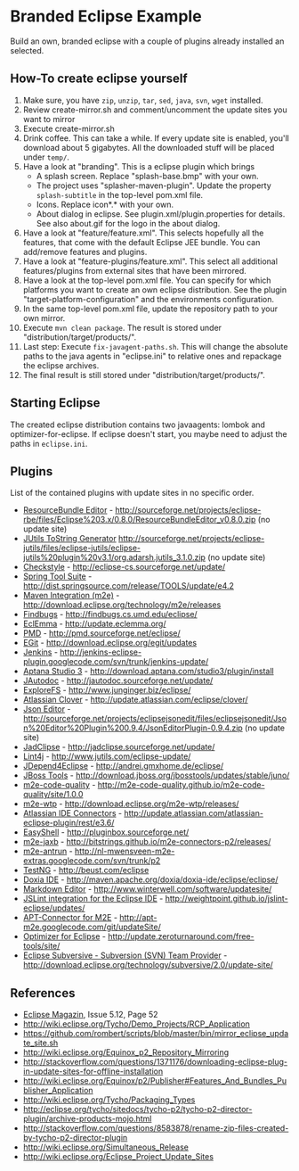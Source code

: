 # Branded Eclipse Example

Build an own, branded eclipse with a couple of plugins already installed an selected.

## How-To create eclipse yourself

1.  Make sure, you have `zip`, `unzip`, `tar`, `sed`, `java`, `svn`, `wget` installed.
2.  Review create-mirror.sh and comment/uncomment the update sites you want to mirror
3.  Execute create-mirror.sh
4.  Drink coffee. This can take a while. If every update site is enabled, you'll download about 5 gigabytes.
    All the downloaded stuff will be placed under `temp/`.
5.  Have a look at "branding". This is a eclipse plugin which brings
    *   A splash screen. Replace "splash-base.bmp" with your own.
    *   The project uses "splasher-maven-plugin". Update the property `splash-subtitle` in the top-level pom.xml file.
    *   Icons. Replace icon*.* with your own.
    *   About dialog in eclipse. See plugin.xml/plugin.properties for details. See also about.gif for the logo
        in the about dialog.
6.  Have a look at "feature/feature.xml". This selects hopefully all the features, that come with the default
    Eclipse JEE bundle. You can add/remove features and plugins.
7.  Have a look at "feature-plugins/feature.xml". This select all additional features/plugins from external sites
    that have been mirrored.
8.  Have a look at the top-level pom.xml file. You can specify for which platforms you want to create an
    own eclipse distribution. See the plugin "target-platform-configuration" and the environments configuration.
9.  In the same top-level pom.xml file, update the repository path to your own mirror.
10. Execute `mvn clean package`. The result is stored under "distribution/target/products/".
11. Last step: Execute `fix-javagent-paths.sh`. This will change the absolute paths to the java agents
    in "eclipse.ini" to relative ones and repackage the eclipse archives.
12. The final result is still stored under "distribution/target/products/".



## Starting Eclipse

The created eclipse distribution contains two javaagents: lombok and optimizer-for-eclipse.
If eclipse doesn't start, you maybe need to adjust the paths in `eclipse.ini`.

## Plugins

List of the contained plugins with update sites in no specific order.

* [ResourceBundle Editor](http://eclipse-rbe.sourceforge.net/) - <http://sourceforge.net/projects/eclipse-rbe/files/Eclipse%203.x/0.8.0/ResourceBundleEditor_v0.8.0.zip> (no update site)
* [JUtils ToString Generator](http://eclipse-jutils.sourceforge.net/) <http://sourceforge.net/projects/eclipse-jutils/files/eclipse-jutils/eclipse-jutils%20plugin%20v3.1/org.adarsh.jutils_3.1.0.zip> (no update site)
* [Checkstyle](http://eclipse-cs.sourceforge.net/) - <http://eclipse-cs.sourceforge.net/update/>
* [Spring Tool Suite](http://www.springsource.org/sts) - <http://dist.springsource.com/release/TOOLS/update/e4.2>
* [Maven Integration (m2e)](http://eclipse.org/m2e/) - <http://download.eclipse.org/technology/m2e/releases>
* [Findbugs](http://findbugs.sourceforge.net/) - <http://findbugs.cs.umd.edu/eclipse/>
* [EclEmma](http://www.eclemma.org/) - <http://update.eclemma.org/>
* [PMD](http://pmd.sourceforge.net) - <http://pmd.sourceforge.net/eclipse/>
* [EGit](http://www.eclipse.org/egit/) - <http://download.eclipse.org/egit/updates>
* [Jenkins](https://code.google.com/p/jenkins-eclipse-plugin/) - <http://jenkins-eclipse-plugin.googlecode.com/svn/trunk/jenkins-update/>
* [Aptana Studio 3](http://www.aptana.com/products/studio3) - <http://download.aptana.com/studio3/plugin/install>
* [JAutodoc](http://jautodoc.sourceforge.net/) - <http://jautodoc.sourceforge.net/update/>
* [ExploreFS](http://www.junginger.biz/eclipse/index.html) - <http://www.junginger.biz/eclipse/>
* [Atlassian Clover](http://www.atlassian.com/software/clover/) - <http://update.atlassian.com/eclipse/clover/>
* [Json Editor](https://sourceforge.net/projects/eclipsejsonedit/) - <http://sourceforge.net/projects/eclipsejsonedit/files/eclipsejsonedit/Json%20Editor%20Plugin%200.9.4/JsonEditorPlugin-0.9.4.zip> (no update site)
* [JadClipse](http://jadclipse.sourceforge.net) - <http://jadclipse.sourceforge.net/update/>
* [Lint4j](http://www.jutils.com/) - <http://www.jutils.com/eclipse-update/>
* [JDepend4Eclipse](http://andrei.gmxhome.de/jdepend4eclipse/) - <http://andrei.gmxhome.de/eclipse/>
* [JBoss Tools](http://www.jboss.org/tools) - <http://download.jboss.org/jbosstools/updates/stable/juno/>
* [m2e-code-quality](http://m2e-code-quality.github.io/m2e-code-quality/) - <http://m2e-code-quality.github.io/m2e-code-quality/site/1.0.0>
* [m2e-wtp](http://www.eclipse.org/m2e-wtp/) - <http://download.eclipse.org/m2e-wtp/releases/>
* [Atlassian IDE Connectors](http://www.atlassian.com/software/ide-connectors/) - <http://update.atlassian.com/atlassian-eclipse-plugin/rest/e3.6/>
* [EasyShell](http://pluginbox.sourceforge.net/plugins.html) - <http://pluginbox.sourceforge.net/>
* [m2e-jaxb](http://bitstrings.github.io/) - <http://bitstrings.github.io/m2e-connectors-p2/releases/>
* [m2e-antrun](http://code.google.com/p/nl-mwensveen-m2e-extras/) - <http://nl-mwensveen-m2e-extras.googlecode.com/svn/trunk/p2>
* [TestNG](http://testng.org/doc/eclipse.html) - <http://beust.com/eclipse>
* [Doxia IDE](http://maven.apache.org/doxia/doxia-ide/eclipse/) - <http://maven.apache.org/doxia/doxia-ide/eclipse/eclipse/>
* [Markdown Editor](http://www.winterwell.com/software/markdown-editor.php) - <http://www.winterwell.com/software/updatesite/>
* [JSLint integration for the Eclipse IDE](https://github.com/weightpoint/jslint-eclipse) - <http://weightpoint.github.io/jslint-eclipse/updates/>
* [APT-Connector for M2E](https://code.google.com/p/apt-m2e/) - <http://apt-m2e.googlecode.com/git/updateSite/>
* [Optimizer for Eclipse](http://zeroturnaround.com/free/optimizer-for-eclipse/) - <http://update.zeroturnaround.com/free-tools/site/>
* [Eclipse Subversive - Subversion (SVN) Team Provider](http://eclipse.org/subversive/) - <http://download.eclipse.org/technology/subversive/2.0/update-site/>

## References

* [Eclipse Magazin](http://www.eclipse-magazin.de), Issue 5.12, Page 52
* <http://wiki.eclipse.org/Tycho/Demo_Projects/RCP_Application>
* <https://github.com/rombert/scripts/blob/master/bin/mirror_eclipse_update_site.sh>
* <http://wiki.eclipse.org/Equinox_p2_Repository_Mirroring>
* <http://stackoverflow.com/questions/1371176/downloading-eclipse-plug-in-update-sites-for-offline-installation>
* <http://wiki.eclipse.org/Equinox/p2/Publisher#Features_And_Bundles_Publisher_Application>
* <http://wiki.eclipse.org/Tycho/Packaging_Types>
* <http://eclipse.org/tycho/sitedocs/tycho-p2/tycho-p2-director-plugin/archive-products-mojo.html>
* <http://stackoverflow.com/questions/8583878/rename-zip-files-created-by-tycho-p2-director-plugin>
* <http://wiki.eclipse.org/Simultaneous_Release>
* <http://wiki.eclipse.org/Eclipse_Project_Update_Sites>


